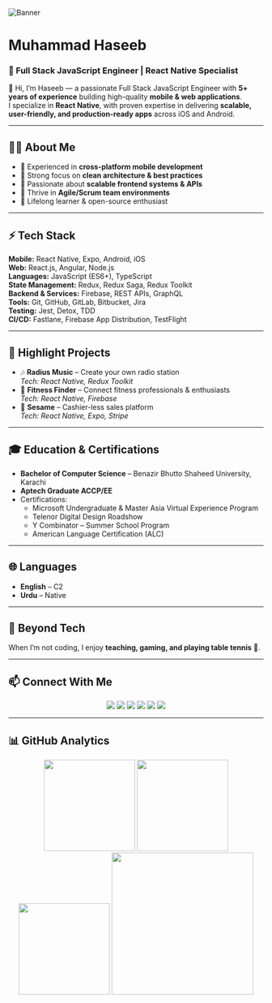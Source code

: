 ![Banner](https://user-images.githubusercontent.com/42865210/164467407-c5bc59de-1c4f-4c62-9a41-4834395abe98.png)

# Muhammad Haseeb  
### 🚀 Full Stack JavaScript Engineer | React Native Specialist  

👋 Hi, I’m Haseeb — a passionate Full Stack JavaScript Engineer with **5+ years of experience** building high-quality **mobile & web applications**.  
I specialize in **React Native**, with proven expertise in delivering **scalable, user-friendly, and production-ready apps** across iOS and Android.  

---

## 🧑‍💻 About Me
- 🔹 Experienced in **cross-platform mobile development**
- 🔹 Strong focus on **clean architecture & best practices**
- 🔹 Passionate about **scalable frontend systems & APIs**
- 🔹 Thrive in **Agile/Scrum team environments**
- 🔹 Lifelong learner & open-source enthusiast  

---

## ⚡ Tech Stack
**Mobile:** React Native, Expo, Android, iOS  
**Web:** React.js, Angular, Node.js  
**Languages:** JavaScript (ES6+), TypeScript  
**State Management:** Redux, Redux Saga, Redux Toolkit  
**Backend & Services:** Firebase, REST APIs, GraphQL  
**Tools:** Git, GitHub, GitLab, Bitbucket, Jira  
**Testing:** Jest, Detox, TDD  
**CI/CD:** Fastlane, Firebase App Distribution, TestFlight  

---

## 📂 Highlight Projects
- 🎶 **Radius Music** – Create your own radio station  
  *Tech: React Native, Redux Toolkit*  
- 💪 **Fitness Finder** – Connect fitness professionals & enthusiasts  
  *Tech: React Native, Firebase*  
- 🛒 **Sesame** – Cashier-less sales platform  
  *Tech: React Native, Expo, Stripe*  

---

## 🎓 Education & Certifications
- **Bachelor of Computer Science** – Benazir Bhutto Shaheed University, Karachi  
- **Aptech Graduate ACCP/EE**  
- Certifications:  
  - Microsoft Undergraduate & Master Asia Virtual Experience Program  
  - Telenor Digital Design Roadshow  
  - Y Combinator – Summer School Program  
  - American Language Certification (ALC)  

---

## 🌐 Languages
- **English** – C2  
- **Urdu** – Native  

---

## 🏓 Beyond Tech
When I’m not coding, I enjoy **teaching, gaming, and playing table tennis** 🏓.  

---

## 📫 Connect With Me
<div align="center">
  <a href="https://www.linkedin.com/in/haseebnk/"><img src="https://img.shields.io/badge/LinkedIn-0077B5?style=for-the-badge&logo=linkedin&logoColor=white"/></a>
  <a href="mailto:haseebnk37@gmail.com"><img src="https://img.shields.io/badge/Email-D14836?style=for-the-badge&logo=gmail&logoColor=white"/></a>
  <a href="https://github.com/haseebnk"><img src="https://img.shields.io/badge/GitHub-000?style=for-the-badge&logo=github&logoColor=white"/></a>
  <a href="https://twitter.com/haseebnk"><img src="https://img.shields.io/badge/Twitter-1DA1F2?style=for-the-badge&logo=twitter&logoColor=white"/></a>
  <a href="https://gitlab.com/haseebnk37"><img src="https://img.shields.io/badge/GitLab-FC6D26?style=for-the-badge&logo=gitlab&logoColor=white"/></a>
  <a href="https://www.instagram.com/haseeb__nk"><img src="https://img.shields.io/badge/Instagram-E4405F?style=for-the-badge&logo=instagram&logoColor=white"/></a>
</div>  

---

## 📊 GitHub Analytics

<div align="center">

  <!-- GitHub Stats -->
  <img src="https://github-readme-stats.vercel.app/api?username=haseebnk&show_icons=true&theme=radical&hide_border=true&count_private=true" height="180" />

  <!-- GitHub Streak -->
  <img src="https://github-readme-streak-stats.herokuapp.com?user=haseebnk&theme=radical&hide_border=true" height="180" />

  <!-- Top Languages -->
  <img src="https://github-readme-stats.vercel.app/api/top-langs/?username=haseebnk&layout=compact&theme=radical&hide_border=true" height="180" />

  <!-- Contribution Graph -->
  <img src="https://github-readme-activity-graph.vercel.app/graph?username=haseebnk&theme=radical&hide_border=true&area=true" height="280" />

</div>

